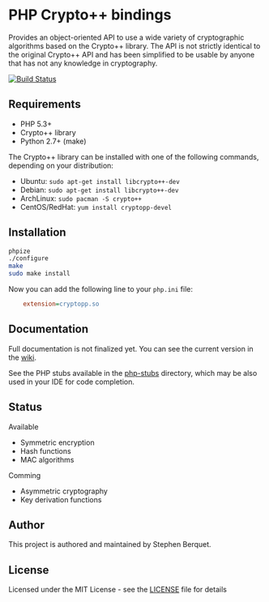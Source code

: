 # PHP Crypto++ bindings

Provides an object-oriented API to use a wide variety of cryptographic algorithms based on the Crypto++ library. The API is not strictly identical to the original Crypto++ API and has been simplified to be usable by anyone that has not any knowledge in cryptography.

[![Build Status](https://travis-ci.org/samleybrize/php-cryptopp.svg?branch=master)](https://travis-ci.org/samleybrize/php-cryptopp)

## Requirements

- PHP 5.3+
- Crypto++ library
- Python 2.7+ (make)

The Crypto++ library can be installed with one of the following commands, depending on your distribution:
- Ubuntu: `sudo apt-get install libcrypto++-dev`
- Debian: `sudo apt-get install libcrypto++-dev`
- ArchLinux: `sudo pacman -S crypto++`
- CentOS/RedHat: `yum install cryptopp-devel`

## Installation

```sh
phpize
./configure
make
sudo make install
```

Now you can add the following line to your `php.ini` file:

```ini
    extension=cryptopp.so
```

## Documentation

Full documentation is not finalized yet. You can see the current version in the [wiki](https://github.com/samleybrize/php-cryptopp/wiki).

See the PHP stubs available in the [php-stubs](php-stubs) directory, which may be also used in your IDE for code completion.

## Status

Available
- Symmetric encryption
- Hash functions
- MAC algorithms

Comming
- Asymmetric cryptography
- Key derivation functions

## Author

This project is authored and maintained by Stephen Berquet.

## License

Licensed under the MIT License - see the [LICENSE](LICENSE) file for details
